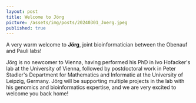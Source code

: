 ```yaml
---
layout: post
title: Welcome to Jörg
picture: /assets/img/posts/20240301_Joerg.jpeg
published: true
---
```

A very warm welcome to **Jörg**, joint bioinformatician between the Obenauf and Pauli labs!

Jörg is no newcomer to Vienna, having performed his PhD in Ivo Hofacker's lab at the University of Vienna, followed by postdoctoral work in Peter Stadler's Department for Mathematics and Informatic at the University of Leipzig, Germany. 
Jörg will be supporting multiple projects in the lab with his genomics and bioinformatics expertise, and we are very excited to welcome you back home!

